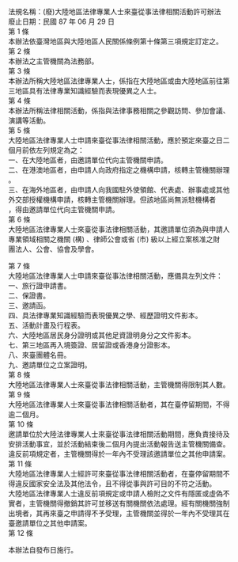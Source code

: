 法規名稱：(廢)大陸地區法律專業人士來臺從事法律相關活動許可辦法  
廢止日期：民國 87 年 06 月 29 日  
第 1 條  
本辦法依臺灣地區與大陸地區人民關係條例第十條第三項規定訂定之。  
第 2 條  
本辦法之主管機關為法務部。  
第 3 條  
本辦法所稱大陸地區法律專業人士，係指在大陸地區或由大陸地區前往第  
三地區具有法律專業知識經驗而表現優異之人士。  
第 4 條  
本辦法所稱法律相關活動，係指與法律事務相關之參觀訪問、參加會議、  
演講等活動。  
第 5 條  
大陸地區法律專業人士申請來臺從事法律相關活動，應於預定來臺之日二  
個月前依左列規定為之：  
一、在大陸地區者，由邀請單位代向主管機關申請。  
二、在港澳地區者，由申請人向政府指定之機構申請，核轉主管機關辦理  
。  
三、在海外地區者，由申請人向我國駐外使領館、代表處、辦事處或其他  
外交部授權機構申請，核轉主管機關辦理。但該地區尚無派駐機構者  
，得由邀請單位代向主管機關申請。  
第 6 條  
大陸地區法律專業人士來臺從事法律相關活動，其邀請單位須為與申請人  
專業領域相關之機關 (構) 、律師公會或省 (市) 級以上經立案核准之財  
團法人、公會、協會及學會。  


第 7 條  
大陸地區法律專業人士申請來臺從事法律相關活動，應備具左列文件：  
一、旅行證申請書。  
二、保證書。  
三、邀請函。  
四、具法律專業知識經驗而表現優異之學、經歷證明文件影本。  
五、活動計畫及行程表。  
六、大陸地區居民身分證明或其他足資證明身分之文件影本。  
七、第三地區再入境簽證、居留證或香港身分證影本。  
八、來臺團體名冊。  
九、邀請單位之立案證明。  
第 8 條  
大陸地區法律專業人士來臺從事法律相關活動，主管機關得限制其人數。  
第 9 條  
大陸地區法律專業人士來臺從事法律相關活動者，其在臺停留期間，不得  
逾二個月。  
第 10 條  
邀請單位於大陸法律專業人士來臺從事法律相關活動期間，應負責接待及  
安排活動事宜，並於活動結束後二個月內提出活動報告送主管機關備查。  
違反前項規定者，主管機關得於一年內不受理該邀請單位之其他申請案。  
第 11 條  
大陸地區法律專業人士經許可來臺從事法律相關活動者，在臺停留期間不  
得違反國家安全法及其他法令，且不得從事與許可目的不符之活動。  
大陸地區法律專業人士違反前項規定或申請人檢附之文件有隱匿或虛偽不  
實者，主管機關得撤銷其許可並移送有關機關依法處理。經有關機關強制  
出境者，其再來臺之申請得不予受理，主管機關並得於一年內不受理其在  
臺邀請單位之其他申請案。  
第 12 條  


本辦法自發布日施行。  


